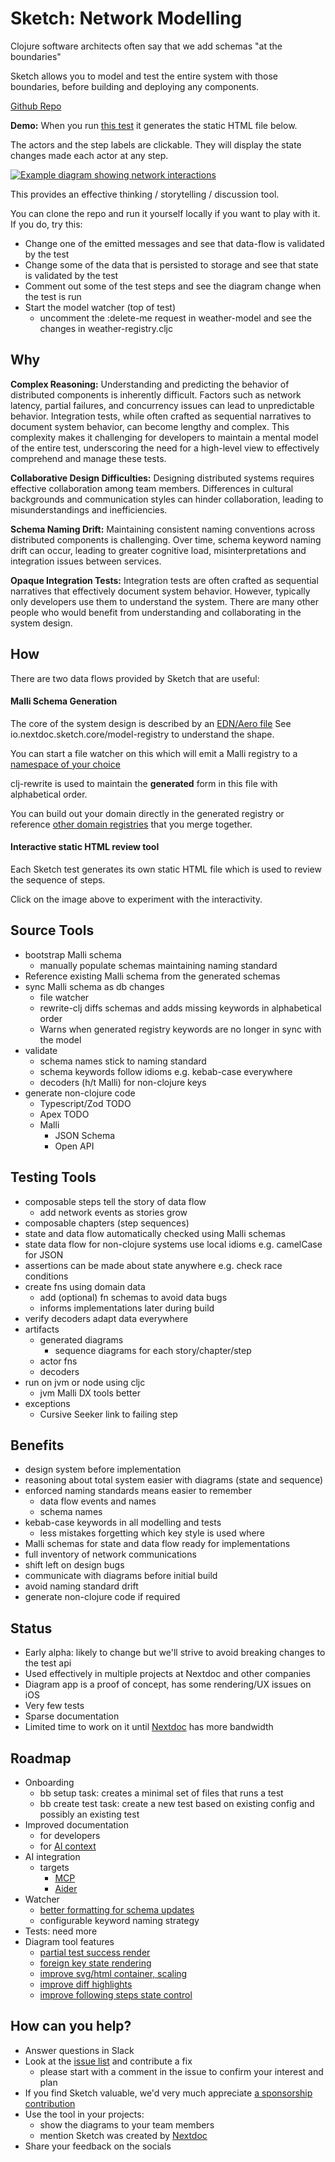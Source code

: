 # Sketch: Network Modelling

Clojure software architects often say that we add schemas "at the boundaries"

Sketch allows you to model and test the entire system with those boundaries, before building and deploying any
components.

[Github Repo](https://github.com/nextdoc/sketch)

**Demo:** When you run [this test](https://github.com/nextdoc/sketch/blob/main/examples/mobile_weather_app/happy_path_test.clj) it
generates the static HTML file below.

The actors and the step labels are clickable. They will display the state changes made each actor at any step.

<a href="https://nextdoc.github.io/sketch/mobile-weather-app/happy-path-test.html">
  <!-- TODO switch sha to tag after next release -->
  <img src="https://cdn.jsdelivr.net/gh/nextdoc/sketch@06f553dc5b50306719e33f04f052384297d323c1/doc/example1.png" alt="Example diagram showing network interactions" class="diagram-image">
</a>

This provides an effective thinking / storytelling / discussion tool.

You can clone the repo and run it yourself locally if you want to play with it.
If you do, try this:

- Change one of the emitted messages and see that data-flow is validated by the test
- Change some of the data that is persisted to storage and see that state is validated by the test
- Comment out some of the test steps and see the diagram change when the test is run
- Start the model watcher (top of test)
    - uncomment the :delete-me request in weather-model and see the changes in weather-registry.cljc

## Why

**Complex Reasoning:** Understanding and predicting the behavior of distributed components is inherently difficult.
Factors such as network latency, partial failures, and concurrency issues can lead to unpredictable behavior.
Integration tests, while often crafted as sequential narratives to document system behavior, can become lengthy and
complex. This complexity makes it challenging for developers to maintain a mental model of the entire
test, underscoring the need for a high-level view to effectively comprehend and manage these
tests.

**Collaborative Design Difficulties:** Designing distributed systems requires effective collaboration among team
members. Differences in cultural backgrounds and communication styles can hinder
collaboration, leading to misunderstandings and inefficiencies.

**Schema Naming Drift:** Maintaining consistent naming conventions across distributed components is challenging. Over
time, schema keyword naming drift can occur, leading to greater cognitive load, misinterpretations and integration
issues between services.

**Opaque Integration Tests:** Integration tests are often crafted as sequential narratives that effectively document
system behavior. However, typically only developers use them to understand the system. There are many other people who
would benefit from understanding and collaborating in the system design.

## How

There are two data flows provided by Sketch that are useful:

#### Malli Schema Generation

The core of the system design is described by
an [EDN/Aero file](https://github.com/nextdoc/sketch/blob/main/examples/mobile_weather_app/weather-model.edn)
See io.nextdoc.sketch.core/model-registry to understand the shape.

You can start a file watcher on this which will emit a Malli registry to
a [namespace of your choice](https://github.com/nextdoc/sketch/blob/main/examples/mobile_weather_app/weather_registry.cljc#L5)

clj-rewrite is used to maintain the **generated** form in this file with alphabetical order.

You can build out your domain directly in the generated registry or
reference [other domain registries](https://github.com/nextdoc/sketch/blob/main/examples/mobile_weather_app/weather_registry.cljc#L40)
that you merge together.

#### Interactive static HTML review tool

Each Sketch test generates its own static HTML file which is used to review the sequence of steps.

Click on the image above to experiment with the interactivity.

## Source Tools 

- bootstrap Malli schema
    - manually populate schemas maintaining naming standard
- Reference existing Malli schema from the generated schemas
- sync Malli schema as db changes
    - file watcher
    - rewrite-clj diffs schemas and adds missing keywords in alphabetical order
    - Warns when generated registry keywords are no longer in sync with the model
- validate
    - schema names stick to naming standard
    - schema keywords follow idioms e.g. kebab-case everywhere
    - decoders (h/t Malli) for non-clojure keys
- generate non-clojure code
    - Typescript/Zod TODO
    - Apex TODO
    - Malli
        - JSON Schema
        - Open API

## Testing Tools

- composable steps tell the story of data flow
    - add network events as stories grow
- composable chapters (step sequences)
- state and data flow automatically checked using Malli schemas
- state data flow for non-clojure systems use local idioms e.g. camelCase for JSON
- assertions can be made about state anywhere e.g. check race conditions
- create fns using domain data
    - add (optional) fn schemas to avoid data bugs
    - informs implementations later during build
- verify decoders adapt data everywhere
- artifacts
    - generated diagrams
        - sequence diagrams for each story/chapter/step
    - actor fns
    - decoders
- run on jvm or node using cljc
    - jvm Malli DX tools better
- exceptions
    - Cursive Seeker link to failing step


## Benefits

- design system before implementation
- reasoning about total system easier with diagrams (state and sequence)
- enforced naming standards means easier to remember
    - data flow events and names
    - schema names
- kebab-case keywords in all modelling and tests
    - less mistakes forgetting which key style is used where
- Malli schemas for state and data flow ready for implementations
- full inventory of network communications
- shift left on design bugs
- communicate with diagrams before initial build
- avoid naming standard drift
- generate non-clojure code if required

## Status

- Early alpha: likely to change but we'll strive to avoid breaking changes to the test api
- Used effectively in multiple projects at Nextdoc and other companies
- Diagram app is a proof of concept, has some rendering/UX issues on iOS
- Very few tests
- Sparse documentation
- Limited time to work on it until [Nextdoc](https://nextdoc.io/) has more bandwidth

## Roadmap

- Onboarding
    - bb setup task: creates a minimal set of files that runs a test
    - bb create test task: create a new test based on existing config and possibly an existing test
- Improved documentation
    - for developers
    - for [AI context](https://github.com/nextdoc/sketch/issues/13)
- AI integration
    - targets
        - [MCP](https://github.com/nextdoc/sketch/issues/12)
        - [Aider](https://github.com/nextdoc/sketch/issues/13)
- Watcher
    - [better formatting for schema updates](https://github.com/nextdoc/sketch/issues/3)
    - configurable keyword naming strategy
- Tests: need more
- Diagram tool features
    - [partial test success render](https://github.com/nextdoc/sketch/issues/10)
    - [foreign key state rendering](https://github.com/nextdoc/sketch/issues/11)
    - [improve svg/html container, scaling](https://github.com/nextdoc/sketch/issues/14)
    - [improve diff highlights](https://github.com/nextdoc/sketch/issues/7)
    - [improve following steps state control](https://github.com/nextdoc/sketch/issues/9)

## How can you help?

- Answer questions in Slack
- Look at the [issue list](https://github.com/nextdoc/sketch/issues) and contribute a fix
    - please start with a comment in the issue to confirm your interest and plan
- If you find Sketch valuable, we'd very much
  appreciate [a sponsorship contribution](https://github.com/sponsors/nextdoc)
- Use the tool in your projects:
    - show the diagrams to your team members
    - mention Sketch was created by [Nextdoc](https://nextdoc.io/)
- Share your feedback on the socials
